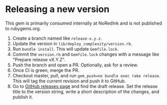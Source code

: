 # Releasing a new version

This gem is primarily consumed internally at NoRedInk and is not published
to rubygems.org.

1. Create a branch named like `release-x.y.z`.
1. Update the version in `lib/deploy_complexity/version.rb`.
1. Run `bundle install`. This will update `Gemfile.lock`.
1. Commit the `version.rb` and `Gemfile.lock` changes with a message like "Prepare release vX.Y.Z".
1. Push the branch and open a PR. Optionally, ask for a review.
1. Once CI is green, merge the PR.
1. Checkout master, pull, and run `gem_push=no bundle exec rake release`. This will tag the current revision and push it to GitHub.
1. Go to [GitHub releases page][releases] and find the draft release. Set the release title to the version string, write a short description of the changes, and publish it.

[releases]: https://github.com/NoRedInk/deploy-complexity/releases
